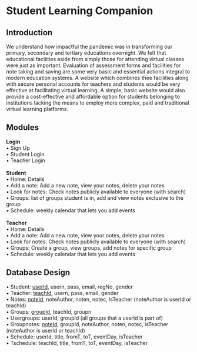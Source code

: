 # Student Learning Companion
## Introduction
We understand how impactful the pandemic was in transforming our primary, secondary and tertiary educations overnight. We felt that educational facilities aside from simply those for attending virtual classes were just as important. Evaluation of assessment forms and facilities for note taking and saving are some very basic and essential actions integral to modern education systems. A website which combines thee facilities along with secure personal accounts for teachers and students would be very effective at facilitating virtual learning. A simple, basic website would also provide a cost-effective and affordable option for students belonging to institutions lacking the means to employ more complex, paid and traditional virtual learning platforms.

## Modules
<b>Login</b>
<br>• Sign Up
<br>• Student Login
<br>• Teacher Login
<br><br><b>Student</b>
<br>• Home: Details
<br>• Add a note: Add a new note, view your notes, delete your notes
<br>• Look for notes: Check notes publicly available to everyone (with search)
<br>• Groups: list of groups student is in, add and view notes exclusive to the group
<br>• Schedule: weekly calendar that lets you add events
<br><br><b>Teacher</b>
<br>• Home: Details
<br>• Add a note: Add a new note, view your notes, delete your notes
<br>• Look for notes: Check notes publicly available to everyone (with search)
<br>• Groups: Create a group, view groups, add notes for specific group
<br>• Schedule: weekly calendar that lets you add events

## Database Design
• Student: <u>userId</u>, usern, pass, email, regNo, gender
<br>• Teacher: <u>teachId</u>, usern, pass, email, gender
<br>• Notes: <u>noteId</u>, noteAuthor, noten, notec, isTeacher (noteAuthor is userId or teachId)
<br>• Groups: <u>groupId</u>, teachId, groupn
<br>• Usergroups: userId, groupId (all groups that a userId is part of)
<br>• Groupnotes: <u>noteId</u>, groupId, noteAuthor, noten, notec, isTeacher (noteAuthor is userId or teachId)
<br>• Schedule: userId, title, fromT, toT, eventDay, isTeacher
<br>• Tschedule: teachId, title, fromT, toT, eventDay, isTeacher
